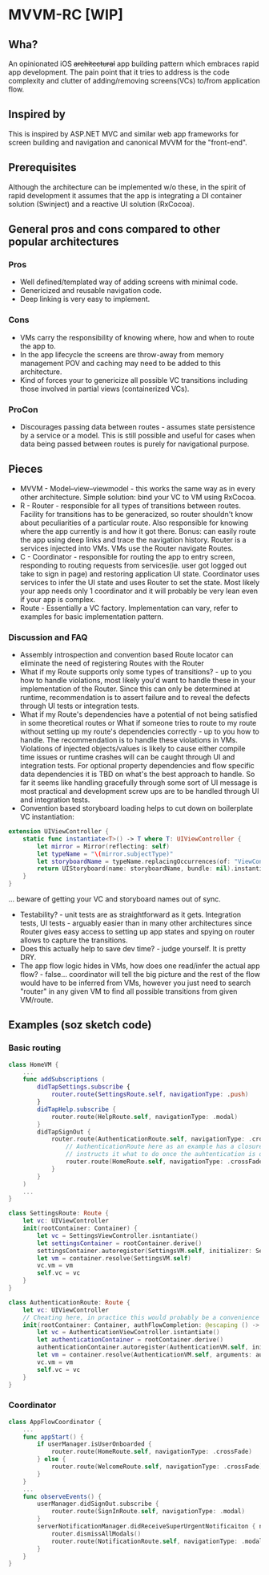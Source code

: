 # MVVM-RC [WIP]

## Wha?

An opinionated iOS ~~architectural~~ app building pattern which embraces rapid app development. The pain point that it tries to address is the code complexity and clutter of adding/removing screens(VCs) to/from application flow.

## Inspired by
This is inspired by ASP.NET MVC and similar web app frameworks for screen building and navigation and canonical MVVM for the "front-end". 

## Prerequisites

Although the architecture can be implemented w/o these, in the spirit of rapid development it assumes that the app is integrating a DI container solution (Swinject) and a reactive UI solution (RxCocoa).

## General pros and cons compared to other popular architectures 

### Pros
* Well defined/templated way of adding screens with minimal code.
* Genericized and reusable navigation code.
* Deep linking is very easy to implement.

### Cons
* VMs carry the responsibility of knowing where, how and when to route the app to.
* In the app lifecycle the screens are throw-away from memory management POV and caching may need to be added to this architecture.
* Kind of forces your to genericize all possible VC transitions including those involved in partial views (containerized VCs).

### ProCon
* Discourages passing data between routes - assumes state persistence by a service or a model. This is still possible and useful for cases when data being passed between routes is purely for navigational purpose.

## Pieces
* MVVM - Model–view–viewmodel - this works the same way as in every other architecture. Simple solution: bind your VC to VM using RxCocoa.
* R - Router - responsible for all types of transitions between routes. Facility for transitions has to be generacized, so router shouldn't know about peculiarities of a particular route. Also responsible for knowing where the app currently is and how it got there. Bonus: can easily route the app using deep links and trace the navigation history. Router is a services injected into VMs. VMs use the Router navigate Routes.
* C - Coordinator - responsible for routing the app to entry screen, responding to routing requests from services(ie. user got logged out take to sign in page) and restoring application UI state. Coordinator uses services to infer the UI state and uses Router to set the state. Most likely your app needs only 1 coordinator and it will probably be very lean even if your app is complex.
* Route - Essentially a VC factory. Implementation can vary, refer to examples for basic implementation pattern.

### Discussion and FAQ

* Assembly introspection and convention based Route locator can eliminate the need of registering Routes with the Router
* What if my Route supports only some types of transitions? - up to you how to handle violations, most likely you'd want to handle these in your implementation of the Router. Since this can only be determined at runtime, recommendation is to assert failure and to reveal the defects through UI tests or integration tests.
* What if my Route's dependencies have a potential of not being satisfied in some theoretical routes or What if someone tries to route to my route without setting up my route's dependencies correctly - up to you how to handle. The recommendation is to handle these violations in VMs. Violations of injected objects/values is likely to cause either compile time issues or runtime crashes will can be caught through UI and integration tests. For optional property dependencies and flow specific data dependencies it is TBD on what's the best approach to handle. So far it seems like handling gracefully through some sort of UI message is most practical and development screw ups are to be handled through UI and integration tests.
* Convention based storyboard loading helps to cut down on boilerplate VC instantiation: 
```swift
extension UIViewController {
    static func instantiate<T>() -> T where T: UIViewController {
        let mirror = Mirror(reflecting: self)
        let typeName = "\(mirror.subjectType)"
        let storyboardName = typeName.replacingOccurrences(of: "ViewController.Type", with: "")
        return UIStoryboard(name: storyboardName, bundle: nil).instantiateInitialViewController()! as! T
    }
}
```
... beware of getting your VC and storyboard names out of sync.
* Testability? - unit tests are as straightforward as it gets. Integration tests, UI tests - arguably easier than in many other architectures since Router gives easy access to setting up app states and spying on router allows to capture the transitions.
* Does this actually help to save dev time? - judge yourself. It is pretty DRY.
* The app flow logic hides in VMs, how does one read/infer the actual app flow? - false... coordinator will tell the big picture and the rest of the flow would have to be inferred from VMs, however you just need to search "router" in any given VM to find all possible transitions from given VM/route.

## Examples (soz sketch code)
### Basic routing
```swift
class HomeVM {
	...
	func addSubscriptions (
		didTapSettings.subscribe {
			router.route(SettingsRoute.self, navigationType: .push)
		}
		didTapHelp.subscribe {
			router.route(HelpRoute.self, navigationType: .modal)
		}
		didTapSignOut {
			router.route(AuthenticationRoute.self, navigationType: .crossFade) {
				// AuthenticationRoute here as an example has a closure dependency it runs when // it completes, so in this case it requires this closure so that caller 
				// instructs it what to do once the auhtentication is done 
				router.route(HomeRoute.self, navigationType: .crossFade)
			}
		}
	) 
	...
}

class SettingsRoute: Route {
	let vc: UIViewController
	init(rootContainer: Container) {
		let vc = SettingsViewController.isntantiate()
		let settingsContainer = rootContainer.derive()
        settingsContainer.autoregister(SettingsVM.self, initializer: SettingsVM.init)
		let vm = container.resolve(SettingsVM.self)
		vc.vm = vm
		self.vc = vc
	}
}

class AuthenticationRoute: Route {
	let vc: UIViewController
	// Cheating here, in practice this would probably be a convenience init which wraps the container and calls the required init
	init(rootContainer: Container, authFlowCompletion: @escaping () -> Void) {
		let vc = AuthenticationViewController.isntantiate()
		let authenticationContainer = rootContainer.derive()
        authenticationContainer.autoregister(AuthenticationVM.self, initializer: AuthenticationVM.init, arguments: @escaping () -> Void)
		let vm = container.resolve(AuthenticationVM.self, arguments: authFlowCompletion)
		vc.vm = vm
		self.vc = vc
	}
}
```
### Coordinator
```swift
class AppFlowCoordinator {
	...
	func appStart() {
		if userManager.isUserOnboarded {
			router.route(HomeRoute.self, navigationType: .crossFade)
		} else {
			router.route(WelcomeRoute.self, navigationType: .crossFade)
		}
	}
	...
	func observeEvents() {
		userManager.didSignOut.subscribe {
			router.route(SignInRoute.self, navigationType: .modal)
		}
		serverNotificationManager.didReceiveSuperUrgentNotificaiton { notification in
			router.dismissAllModals()
			router.route(NotificationRoute.self, navigationType: .modal, arguments: notification)
		}	
	}
}
```

